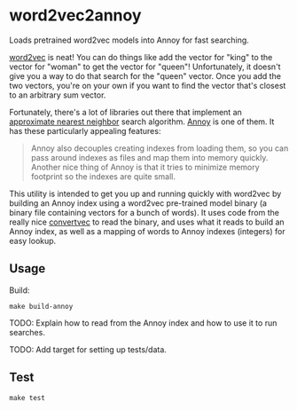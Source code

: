 word2vec2annoy
====================

Loads pretrained word2vec models into Annoy for fast searching.

[word2vec](https://code.google.com/p/word2vec/) is neat! You can do things like add the vector for "king" to the vector for "woman" to get the vector for "queen"! Unfortunately, it doesn't give you a way to do that search for the "queen" vector. Once you add the two vectors, you're on your own if you want to find the vector that's closest to an arbitrary sum vector.

Fortunately, there's a lot of libraries out there that implement an [approximate nearest neighbor](https://en.wikipedia.org/wiki/Nearest_neighbor_search#Approximate_nearest_neighbor) search algorithm. [Annoy](https://github.com/spotify/annoy) is one of them. It has these particularly appealing features:

> Annoy also decouples creating indexes from loading them, so you can pass around indexes as files and map them into memory quickly. Another nice thing of Annoy is that it tries to minimize memory footprint so the indexes are quite small.

This utility is intended to get you up and running quickly with word2vec by building an Annoy index using a word2vec pre-trained model binary (a binary file containing vectors for a bunch of words). It uses code from the really nice [convertvec](https://github.com/marekrei/convertvec) to read the binary, and uses what it reads to build an Annoy index, as well as a mapping of words to Annoy indexes (integers) for easy lookup.

Usage
-----

Build:

	make build-annoy

TODO: Explain how to read from the Annoy index and how to use it to run searches.

TODO: Add target for setting up tests/data.

Test
----

    make test
